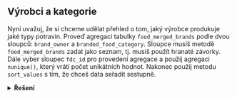 ## Výrobci a kategorie

Nyní uvažuj, že si chceme udělat přehled o tom, jaký výrobce produkuje jaké typy potravin. Proveď agregaci
tabulky `food_merged_brands` podle dvou sloupců: `brand_owner` a `branded_food_category`. Sloupce musíš
metodě `food_merged_brands` zadat jako seznam, tj. musíš použít hranaté závorky. Dále vyber sloupec `fdc_id` pro
provedení agregace a použij agregaci `nunique()`, který vrátí počet unikátních hodnot. Nakonec použij
metodu `sort_values` s tím, že chceš data seřadit sestupně.

<details>
<summary><b>Řešení</b></summary>

```python
food_merged_brands.groupby(
    ["brand_owner", "branded_food_category"]
)["fdc_id"].nunique().sort_values(ascending=False)
```

</details>
